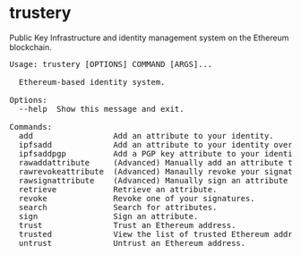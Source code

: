 # trustery
Public Key Infrastructure and identity management system on the Ethereum blockchain.

<pre>Usage: trustery [OPTIONS] COMMAND [ARGS]...

  Ethereum-based identity system.

Options:
  --help  Show this message and exit.

Commands:
  add                 Add an attribute to your identity.
  ipfsadd             Add an attribute to your identity over IPFS.
  ipfsaddpgp          Add a PGP key attribute to your identity over...
  rawaddattribute     (Advanced) Manually add an attribute to your...
  rawrevokeattribute  (Advanced) Manaully revoke your signature of...
  rawsignattribute    (Advanced) Manually sign an attribute about...
  retrieve            Retrieve an attribute.
  revoke              Revoke one of your signatures.
  search              Search for attributes.
  sign                Sign an attribute.
  trust               Trust an Ethereum address.
  trusted             View the list of trusted Ethereum addresses.
  untrust             Untrust an Ethereum address.
</pre>
